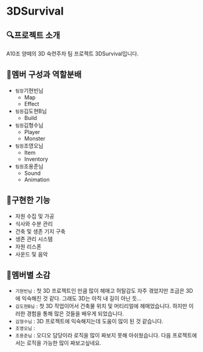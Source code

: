 # 3DSurvival
## 🔍프로젝트 소개
A10조 양떼의 3D 숙련주차 팀 프로젝트 3DSurvival입니다.
## 👬멤버 구성과 역할분배
* `팀장`기현빈님
  * Map
  * Effect
* `팀원`김도현B님
  * Build
* `팀원`김형수님
  * Player
  * Monster
* `팀원`조영오님
  * Item
  * Inventory
* `팀원`조용준님
  * Sound
  * Animation
## 📁구현한 기능
* 자원 수집 및 가공
* 식사와 수분 관리
* 건축 및 생존 기지 구축
* 생존 관리 시스템
* 자원 리스폰
* 사운드 및 음악
## 🐑멤버별 소감
* `기현빈님` : 첫 3D 프로젝트인 만큼 많이 헤매고 허탈감도 자주 겪었지만 조금은 3D에 익숙해진 것 같다. 그래도 3D는 아직 내 길이 아닌 듯...
* `김도현B님` : 첫 3D 작업이어서 건축물 위치 및 머티리얼에 헤매었습니다. 하지만 이러한 경험을 통해 많은 것들을 배우게 되었습니다.
* `김형수님` : 3D 프로젝트에 익숙해지는데 도움이 많이 된 것 같습니다.
* `조영오님` : 
* `조용준님` : 오디오 담당이라 로직을 많이 짜보지 못해 아쉬웠습니다. 다음 프로젝트에서는 로직을 가능한 많이 짜보고싶네요.
